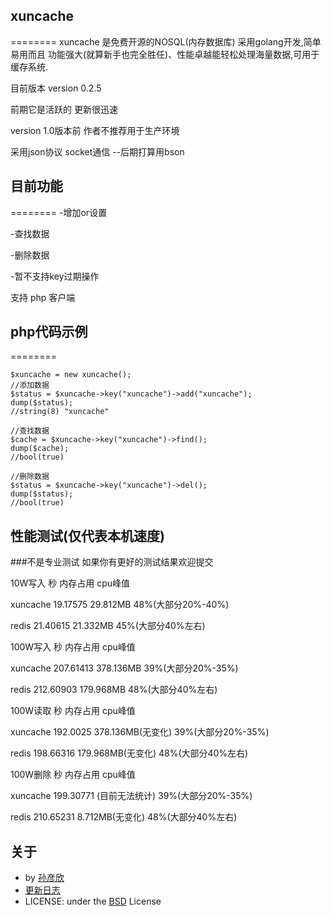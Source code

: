 ## xuncache
========
xuncache 是免费开源的NOSQL(内存数据库) 采用golang开发,简单易用而且 功能强大(就算新手也完全胜任)、性能卓越能轻松处理海量数据,可用于缓存系统.

目前版本 version 0.2.5

前期它是活跃的 更新很迅速

version 1.0版本前 作者不推荐用于生产环境

采用json协议 socket通信 --后期打算用bson

## 目前功能
========
-增加or设置

-查找数据

-删除数据

-暂不支持key过期操作

支持 php 客户端 
## php代码示例
========

	$xuncache = new xuncache();
    //添加数据
    $status = $xuncache->key("xuncache")->add("xuncache");
    dump($status);
    //string(8) "xuncache"
    
    //查找数据
    $cache = $xuncache->key("xuncache")->find();
    dump($cache);
    //bool(true)

    //删除数据
    $status = $xuncache->key("xuncache")->del();
    dump($status);
    //bool(true)
	
## 性能测试(仅代表本机速度)
###不是专业测试 如果你有更好的测试结果欢迎提交

10W写入   秒           内存占用           cpu峰值

xuncache  19.17575     29.812MB          48%(大部分20%-40%)

redis     21.40615     21.332MB          45%(大部分40%左右) 

100W写入   秒          内存占用          cpu峰值 

xuncache  207.61413    378.136MB         39%(大部分20%-35%)

redis     212.60903    179.968MB         48%(大部分40%左右) 

100W读取   秒          内存占用          cpu峰值 

xuncache  192.0025     378.136MB(无变化) 39%(大部分20%-35%)

redis     198.66316    179.968MB(无变化) 48%(大部分40%左右) 

100W删除   秒          内存占用          cpu峰值 

xuncache  199.30771    (目前无法统计)    39%(大部分20%-35%)

redis     210.65231    8.712MB(无变化)   48%(大部分40%左右)

## 关于
- by [孙彦欣](http://weibo.com/sun8911879)
-    [更新日志](https://github.com/sun8911879/xuncache/blob/master/UPDATE.md)
- LICENSE: under the [BSD](https://github.com/sun8911879/xuncache/blob/master/LICENSE-BSD.md) License